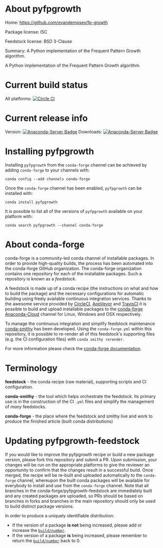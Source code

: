 About pyfpgrowth
================

Home: https://github.com/evandempsey/fp-growth

Package license: ISC

Feedstock license: BSD 3-Clause

Summary: A Python implementation of the Frequent Pattern Growth algorithm.

A Python implementation of the Frequent Pattern Growth algorithm.


Current build status
====================

All platforms: [![Circle CI](https://circleci.com/gh/conda-forge/pyfpgrowth-feedstock.svg?style=shield)](https://circleci.com/gh/conda-forge/pyfpgrowth-feedstock)

Current release info
====================
Version: [![Anaconda-Server Badge](https://anaconda.org/conda-forge/pyfpgrowth/badges/version.svg)](https://anaconda.org/conda-forge/pyfpgrowth)
Downloads: [![Anaconda-Server Badge](https://anaconda.org/conda-forge/pyfpgrowth/badges/downloads.svg)](https://anaconda.org/conda-forge/pyfpgrowth)

Installing pyfpgrowth
=====================

Installing `pyfpgrowth` from the `conda-forge` channel can be achieved by adding `conda-forge` to your channels with:

```
conda config --add channels conda-forge
```

Once the `conda-forge` channel has been enabled, `pyfpgrowth` can be installed with:

```
conda install pyfpgrowth
```

It is possible to list all of the versions of `pyfpgrowth` available on your platform with:

```
conda search pyfpgrowth --channel conda-forge
```


About conda-forge
=================

conda-forge is a community-led conda channel of installable packages.
In order to provide high-quality builds, the process has been automated into the
conda-forge GitHub organization. The conda-forge organization contains one repository
for each of the installable packages. Such a repository is known as a *feedstock*.

A feedstock is made up of a conda recipe (the instructions on what and how to build
the package) and the necessary configurations for automatic building using freely
available continuous integration services. Thanks to the awesome service provided by
[CircleCI](https://circleci.com/), [AppVeyor](http://www.appveyor.com/)
and [TravisCI](https://travis-ci.org/) it is possible to build and upload installable
packages to the [conda-forge](https://anaconda.org/conda-forge)
[Anaconda-Cloud](http://docs.anaconda.org/) channel for Linux, Windows and OSX respectively.

To manage the continuous integration and simplify feedstock maintenance
[conda-smithy](http://github.com/conda-forge/conda-smithy) has been developed.
Using the ``conda-forge.yml`` within this repository, it is possible to re-render all of
this feedstock's supporting files (e.g. the CI configuration files) with ``conda smithy rerender``.

For more information please check the [conda-forge documentation](https://conda-forge.org/docs/).

Terminology
===========

**feedstock** - the conda recipe (raw material), supporting scripts and CI configuration.

**conda-smithy** - the tool which helps orchestrate the feedstock.
                   Its primary use is in the construction of the CI ``.yml`` files
                   and simplify the management of *many* feedstocks.

**conda-forge** - the place where the feedstock and smithy live and work to
                  produce the finished article (built conda distributions)


Updating pyfpgrowth-feedstock
=============================

If you would like to improve the pyfpgrowth recipe or build a new
package version, please fork this repository and submit a PR. Upon submission,
your changes will be run on the appropriate platforms to give the reviewer an
opportunity to confirm that the changes result in a successful build. Once
merged, the recipe will be re-built and uploaded automatically to the
`conda-forge` channel, whereupon the built conda packages will be available for
everybody to install and use from the `conda-forge` channel.
Note that all branches in the conda-forge/pyfpgrowth-feedstock are
immediately built and any created packages are uploaded, so PRs should be based
on branches in forks and branches in the main repository should only be used to
build distinct package versions.

In order to produce a uniquely identifiable distribution:
 * If the version of a package **is not** being increased, please add or increase
   the [``build/number``](http://conda.pydata.org/docs/building/meta-yaml.html#build-number-and-string).
 * If the version of a package **is** being increased, please remember to return
   the [``build/number``](http://conda.pydata.org/docs/building/meta-yaml.html#build-number-and-string)
   back to 0.